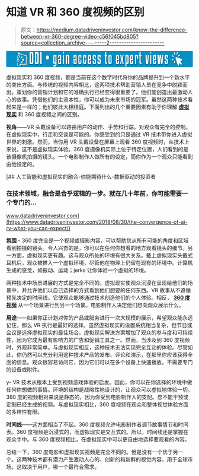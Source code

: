 # 知道 VR 和 360 度视频的区别

> 原文：<https://medium.datadriveninvestor.com/know-the-difference-between-vr-360-degree-video-c56f045bd805?source=collection_archive---------2----------------------->

[![](img/e9982ca22131106a42f3e3993cc64931.png)](http://www.track.datadriveninvestor.com/1B9E)

虚拟现实和 360 度视频，都是当前在这个数字时代将你的品牌提升到一个新水平的突出方面。与传统的视频内容相比，这两项技术帮助营销人员在竞争中脱颖而出。策划你的营销计划和它的准确执行已经变得很重要了。他们能创造出最激动人心的故事。凭借他们的主流本性，你可以成为未来市场的冠军。虽然这两种技术看起来是一样的；他们彼此大相径庭。下面列出的几个重要因素有助于你理解 [**虚拟现实**](http://24framesdigital.com/What-we-do/360-Videos-and-VR.php) 和 360 度视频之间的区别。

**视角**——VR 头戴设备可以路由用户的动作、手势和行踪。对观众有完全的控制。在虚拟现实中，行走和交谈是可能的。你感受到的只是通过 VR 技术带你进入虚拟世界的刺激。然而，当你用 VR 头戴设备在屏幕上观看 360 度视频时，从技术上来说，这不是虚拟现实体验。360 度摄像机实际上位于特定位置，人们看到的是该摄像机拍摄的镜头。一个电影制作人做所有的设定，而你作为一个观众只能看到由他设定的。

[](https://www.datadriveninvestor.com/2018/08/30/the-convergence-of-ai-rv-what-you-can-expect/) [## 人工智能和虚拟现实的融合-你能期待什么-数据驱动的投资者

### 在技术领域，融合是合乎逻辑的一步。就在几十年前，你可能需要一个专门的…

www.datadriveninvestor.com](https://www.datadriveninvestor.com/2018/08/30/the-convergence-of-ai-rv-what-you-can-expect/) 

**氛围** - 360 度完全是一个视频或摄影内容，可以帮助您从所有可能的角度和区域看到拍摄的镜头。令人兴奋的是，你可以在任何你想看的地方观看镜头的细节。另一方面，虚拟现实更有趣。这与观众所处的环境有很大关系。戴上虚拟现实头戴式耳机后，观众被推入一个虚拟环境，尽管他在物理上仍留在现有的环境中。计算机生成的感觉，如振动、运动；jerks 让你体验一个虚拟的环境。

两种技术中场景进展的方式是完全不同的。虚拟现实使观众沉浸在呈现给他们的场景中，并允许他们以自己选择的方式看到他们想要的任何东西。VR 故事从不遵循预先决定的时间线。它使观众能够通过技术创造他们的个人体验。相反， [**360 度视频**](http://24framesdigital.com/What-we-do/360-Videos-and-VR.php) 从一个场景进行到另一个场景。电影制作人决定他们想向观众展示什么。

**用途**——如果你正计划对你的产品或服务进行一次大规模的展示，希望观众能永远记住，那么 VR 执行是最好的选择。虽然虚拟现实的设置系统相当复杂，但节日或会议是选择虚拟现实的最佳场合。虚拟现实解决方案增加了观众的参与度和可持续性，因为它成为最有影响力的广告和促销工具之一。然而，当涉及到 360 度视频时，外观非常简单。与虚拟现实相反，这种技术无法实现完全互动的体验。尽管如此，你仍然可以充分利用这种技术产品的发布、评论和演示，在那里你应该获得全面的信息。观众很容易访问它，因为它们可以在多个设备上快速播放。不需要专门的设备或附件。

y- VR 技术从根本上受到视频游戏体验的启发。因此，你可以在你选择的环境中做任何你想做的事情。环境的结构是战略性地设计的，让观众可以虚拟地体验一切。360 度的视频相对来说是静态的，因为你受到电影制作人的支配。您不能干预或定制已经生成的视频。与虚拟现实相比，360 度视频在观众和整体视觉体验方面的多样性有限。

**时间线**——这方面相当了不起。360 度视频允许电影制作者调节故事情节和时间表。360 度视频是沉浸式的，而虚拟现实是交互式的。所以，时间线还是掌握在观众手中。与 360 度视频相比，在虚拟现实中可以更自由地选择要观看的内容。

总结一下，360 度电影和虚拟现实视频是完全不同的。但是没有一个优于另一个。这两种技术都有潜力产生激动人心的、创新的和新鲜的视觉内容，用于全球市场。这取决于用户，哪一个最符合需求。